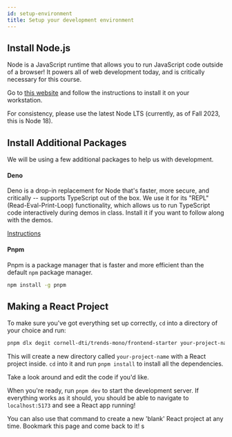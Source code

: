 ```yaml
---
id: setup-environment
title: Setup your development environment
---
```


## Install Node.js

Node is a JavaScript runtime that allows you to run JavaScript code outside of a browser! It powers all of web development today, and is critically necessary for this course.

Go to [this website](https://nodejs.org/en/download/) and follow the instructions to install it on your workstation.

For consistency, please use the latest Node LTS (currently, as of Fall 2023, this is Node 18).

## Install Additional Packages

We will be using a few additional packages to help us with development.

#### Deno

Deno is a drop-in replacement for Node that's faster, more secure, and critically -- supports TypeScript out of the box. We use it for its "REPL" (Read-Eval-Print-Loop) functionality, which allows us to run TypeScript code interactively during demos in class. Install it if you want to follow along with the demos.

[Instructions](https://deno.land/manual@v1.36.1/getting_started/installation)

#### Pnpm

Pnpm is a package manager that is faster and more efficient than the default `npm` package manager.

```bash
npm install -g pnpm
```

## Making a React Project

To make sure you've got everything set up correctly, `cd` into a directory of your choice and run:

```bash
pnpm dlx degit cornell-dti/trends-mono/frontend-starter your-project-name
```

This will create a new directory called `your-project-name` with a React project inside. `cd` into it and run `pnpm install` to install all the dependencies.

Take a look around and edit the code if you'd like.

When you're ready, run `pnpm dev` to start the development server. If everything works as it should, you should be able to navigate to `localhost:5173` and see a React app running!

You can also use that command to create a new 'blank' React project at any time. Bookmark this page and come back to it!
s
